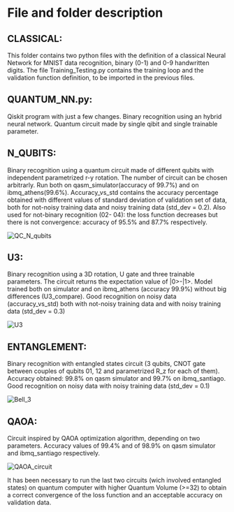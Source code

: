 # File and folder description

## CLASSICAL: 
This folder contains two python files with the definition of a classical Neural Network for MNIST data recognition, binary (0-1) and 0-9 handwritten digits.
The file Training_Testing.py contains the training loop and the validation function definition, to be imported in the previous files.

## QUANTUM_NN.py: 
Qiskit program with just a few changes. Binary recognition using an hybrid neural network. Quantum circuit made by single qibit and single trainable parameter. 

## N_QUBITS: 
Binary recognition using a quantum circuit made of different qubits with independent parametrized r-y rotation. The number of circuit can be chosen arbitrarly. Run both on qasm_simulator(accuracy of 99.7%) and on ibmq_athens(99.6%). Accuracy_vs_std contains the accuracy percentage obtained with different values of standard deviation of validation set of data, both for not-noisy training data and noisy training data (std_dev = 0.2). 
Also used for not-binary recognition (02- 04): the loss function decreases but there is not convergence: accuracy of 95.5% and 87.7% respectively.

![QC_N_qubits](https://user-images.githubusercontent.com/83702763/126067571-60435dbd-3bf8-4d2c-8780-1d924af19c7c.png)


## U3: 
Binary recognition using a 3D rotation, U gate and three trainable parameters. The circuit returns the expectation value of |0>-|1>. Model trained both on simulator and on ibmq_athens (accuracy 99.9%) without big differences (U3_compare). Good recognition on noisy data (accuracy_vs_std) both with not-noisy training data and with noisy training data (std_dev = 0.3)

![U3](https://user-images.githubusercontent.com/83702763/126067575-cec1348d-556a-461b-9c66-5c3fa4299f5d.png)


## ENTANGLEMENT:
Binary recognition with entangled states circuit (3 qubits, CNOT gate between couples of qubits 01, 12 and parametrized R_z for each of them). Accuracy obtained: 99.8% on qasm simulator and 99.7% on ibmq_santiago. Good recognition on noisy data with noisy training data (std_dev = 0.1)

![Bell_3](https://user-images.githubusercontent.com/83702763/126067576-293c9ac5-bda4-45d6-a2d5-63585d027d5e.png)


## QAOA: 
Circuit inspired by QAOA optimization algorithm, depending on two parameters. Accuracy values of 99.4% and of 98.9% on qasm simulator and ibmq_santiago respectively. 

![QAOA_circuit](https://user-images.githubusercontent.com/83702763/126067583-c7fa4116-fede-4b83-9987-472460929e1b.png)



It has been necessary to run the last two circuits (wich involved entangled states) on quantum computer with higher Quantum Volume (>=32) to obtain a correct convergence of the loss function and an acceptable accuracy on validation data.

